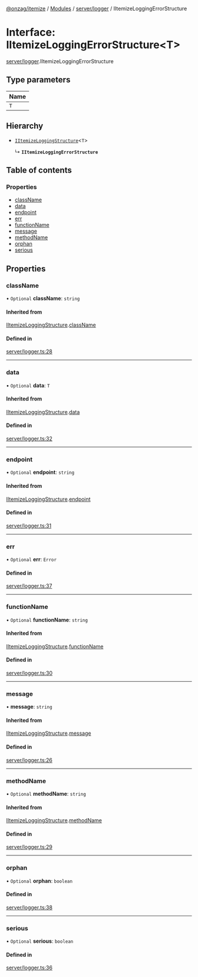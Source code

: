 [@onzag/itemize](../README.md) / [Modules](../modules.md) / [server/logger](../modules/server_logger.md) / IItemizeLoggingErrorStructure

# Interface: IItemizeLoggingErrorStructure<T\>

[server/logger](../modules/server_logger.md).IItemizeLoggingErrorStructure

## Type parameters

| Name |
| :------ |
| `T` |

## Hierarchy

- [`IItemizeLoggingStructure`](server_logger.IItemizeLoggingStructure.md)<`T`\>

  ↳ **`IItemizeLoggingErrorStructure`**

## Table of contents

### Properties

- [className](server_logger.IItemizeLoggingErrorStructure.md#classname)
- [data](server_logger.IItemizeLoggingErrorStructure.md#data)
- [endpoint](server_logger.IItemizeLoggingErrorStructure.md#endpoint)
- [err](server_logger.IItemizeLoggingErrorStructure.md#err)
- [functionName](server_logger.IItemizeLoggingErrorStructure.md#functionname)
- [message](server_logger.IItemizeLoggingErrorStructure.md#message)
- [methodName](server_logger.IItemizeLoggingErrorStructure.md#methodname)
- [orphan](server_logger.IItemizeLoggingErrorStructure.md#orphan)
- [serious](server_logger.IItemizeLoggingErrorStructure.md#serious)

## Properties

### className

• `Optional` **className**: `string`

#### Inherited from

[IItemizeLoggingStructure](server_logger.IItemizeLoggingStructure.md).[className](server_logger.IItemizeLoggingStructure.md#classname)

#### Defined in

[server/logger.ts:28](https://github.com/onzag/itemize/blob/f2db74a5/server/logger.ts#L28)

___

### data

• `Optional` **data**: `T`

#### Inherited from

[IItemizeLoggingStructure](server_logger.IItemizeLoggingStructure.md).[data](server_logger.IItemizeLoggingStructure.md#data)

#### Defined in

[server/logger.ts:32](https://github.com/onzag/itemize/blob/f2db74a5/server/logger.ts#L32)

___

### endpoint

• `Optional` **endpoint**: `string`

#### Inherited from

[IItemizeLoggingStructure](server_logger.IItemizeLoggingStructure.md).[endpoint](server_logger.IItemizeLoggingStructure.md#endpoint)

#### Defined in

[server/logger.ts:31](https://github.com/onzag/itemize/blob/f2db74a5/server/logger.ts#L31)

___

### err

• `Optional` **err**: `Error`

#### Defined in

[server/logger.ts:37](https://github.com/onzag/itemize/blob/f2db74a5/server/logger.ts#L37)

___

### functionName

• `Optional` **functionName**: `string`

#### Inherited from

[IItemizeLoggingStructure](server_logger.IItemizeLoggingStructure.md).[functionName](server_logger.IItemizeLoggingStructure.md#functionname)

#### Defined in

[server/logger.ts:30](https://github.com/onzag/itemize/blob/f2db74a5/server/logger.ts#L30)

___

### message

• **message**: `string`

#### Inherited from

[IItemizeLoggingStructure](server_logger.IItemizeLoggingStructure.md).[message](server_logger.IItemizeLoggingStructure.md#message)

#### Defined in

[server/logger.ts:26](https://github.com/onzag/itemize/blob/f2db74a5/server/logger.ts#L26)

___

### methodName

• `Optional` **methodName**: `string`

#### Inherited from

[IItemizeLoggingStructure](server_logger.IItemizeLoggingStructure.md).[methodName](server_logger.IItemizeLoggingStructure.md#methodname)

#### Defined in

[server/logger.ts:29](https://github.com/onzag/itemize/blob/f2db74a5/server/logger.ts#L29)

___

### orphan

• `Optional` **orphan**: `boolean`

#### Defined in

[server/logger.ts:38](https://github.com/onzag/itemize/blob/f2db74a5/server/logger.ts#L38)

___

### serious

• `Optional` **serious**: `boolean`

#### Defined in

[server/logger.ts:36](https://github.com/onzag/itemize/blob/f2db74a5/server/logger.ts#L36)
